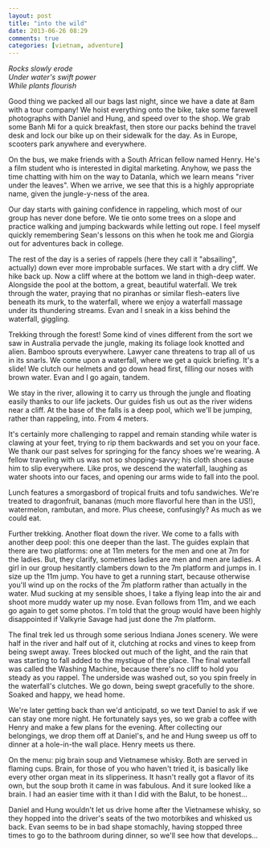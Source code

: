 ```yaml
---
layout: post
title: "into the wild"
date: 2013-06-26 08:29
comments: true
categories: [vietnam, adventure]
---
```


<em>Rocks slowly erode</br>
Under water's swift power<br/>
While plants flourish</em>

Good thing we packed all our bags last night, since we have a date at 8am with a tour company!  We hoist everything onto the bike, take some farewell photographs with Daniel and Hung, and speed over to the shop.  We grab some Banh Mi for a quick breakfast, then store our packs behind the travel desk and lock our bike up on their sidewalk for the day.  As in Europe, scooters park anywhere and everywhere.

On the bus, we make friends with a South African fellow named Henry.  He's a film student who is interested in digital marketing.  Anyhow, we pass the time chatting with him on the way to Datanla, which we learn means "river under the leaves".  When we arrive, we see that this is a highly appropriate name, given the jungle-y-ness of the area.

Our day starts with gaining confidence in rappeling, which most of our group has never done before.  We tie onto some trees on a slope and practice walking and jumping backwards while letting out rope.  I feel myself quickly remembering Sean's lessons on this when he took me and Giorgia out for adventures back in college.

The rest of the day is a series of rappels (here they call it "absailing", actually) down ever more improbable surfaces.  We start with a dry cliff.  We hike back up.  Now a cliff where at the bottom we land in thigh-deep water.  Alongside the pool at the bottom, a great, beautiful waterfall.  We trek through the water, praying that no piranhas or similar flesh-eaters live beneath its murk, to the waterfall, where we enjoy a waterfall massage under its thundering streams.  Evan and I sneak in a kiss behind the waterfall, giggling.

Trekking through the forest!  Some kind of vines different from the sort we saw in Australia pervade the jungle, making its foliage look knotted and alien.  Bamboo sprouts everywhere.  Lawyer cane threatens to trap all of us in its snarls.  We come upon a waterfall, where we get a quick briefing.  It's a slide!  We clutch our helmets and go down head first, filling our noses with brown water.  Evan and I go again, tandem.

We stay in the river, allowing it to carry us through the jungle and floating easily thanks to our life jackets.  Our guides fish us out as the river widens near a cliff.  At the base of the falls is a deep pool, which we'll be jumping, rather than rappeling, into.  From 4 meters.

It's certainly more challenging to rappel and remain standing while water is clawing at your feet, trying to rip them backwards and set you on your face.  We thank our past selves for springing for the fancy shoes we're wearing.  A fellow traveling with us was not so shopping-savvy; his cloth shoes cause him to slip everywhere.  Like pros, we descend the waterfall, laughing as water shoots into our faces, and opening our arms wide to fall into the pool.

Lunch features a smorgasbord of tropical fruits and tofu sandwiches.  We're treated to dragonfruit, bananas (much more flavorful here than in the US!), watermelon, rambutan, and more.  Plus cheese, confusingly?  As much as we could eat.

Further trekking.  Another float down the river.  We come to a falls with another deep pool: this one deeper than the last.  The guides explain that there are two platforms: one at 11m meters for the men and one at 7m for the ladies.  But, they clarify, sometimes ladies are men and men are ladies.  A girl in our group hesitantly clambers down to the 7m platform and jumps in.  I size up the 11m jump.  You have to get a running start, because otherwise you'll wind up on the rocks of the 7m platform rather than actually in the water.  Mud sucking at my sensible shoes, I take a flying leap into the air and shoot more muddy water up my nose.  Evan follows from 11m, and we each go again to get some photos.  I'm told that the group would have been highly disappointed if Valkyrie Savage had just done the 7m platform.

The final trek led us through some serious Indiana Jones scenery.  We were half in the river and half out of it, clutching at rocks and vines to keep from being swept away.  Trees blocked out much of the light, and the rain that was starting to fall added to the mystique of the place.  The final waterfall was called the Washing Machine, because there's no cliff to hold you steady as you rappel.  The underside was washed out, so you spin freely in the waterfall's clutches.  We go down, being swept gracefully to the shore.  Soaked and happy, we head home.

We're later getting back than we'd anticipatd, so we text Daniel to ask if we can stay one more night.  He fortunately says yes, so we grab a coffee with Henry and make a few plans for the evening.  After collecting our belongings, we drop them off at Daniel's, and he and Hung sweep us off to dinner at a hole-in-the wall place.  Henry meets us there.

On the menu: pig brain soup and Vietnamese whisky.  Both are served in flaming cups.  Brain, for those of you who haven't tried it, is basically like every other organ meat in its slipperiness.  It hasn't really got a flavor of its own, but the soup broth it came in was fabulous.  And it sure looked like a brain.  I had an easier time with it than I did with the Balut, to be honest...

Daniel and Hung wouldn't let us drive home after the Vietnamese whisky, so they hopped into the driver's seats of the two motorbikes and whisked us back.  Evan seems to be in bad shape stomachly, having stopped three times to go to the bathroom during dinner, so we'll see how that develops...
